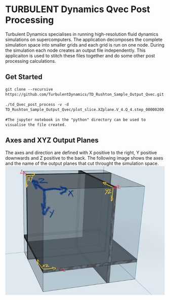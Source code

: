 # TURBULENT Dynamics Qvec Post Processing


Turbulent Dynamics specialises in running high-resolution fluid dynamics simulations on supercomputers.  The application decomposes the complete simulation space into smaller grids and each grid is run on one node.  During the simulation each node creates an output file independently.  This applicaiton is used to stitch these files together and do some other post processing calculations.


## Get Started
```
git clone --recursive https://github.com/TurbulentDynamics/TD_Rushton_Sample_Output_Qvec.git

./td_Qvec_post_process -v -d TD_Rushton_Sample_Output_Qvec/plot_slice.XZplane.V_4.Q_4.step_00000200.cut_70 

#The jupyter notebook in the "python" directory can be used to visualise the file created.
```





## Axes and XYZ Output Planes
The axes and direction are defined with X positive to the right, Y positive downwards and Z positive to the back.  The following image shows the axes and the name of the output planes that cut throught the simulation space.
![XYZ Planes](XYZ_planes.jpg)



